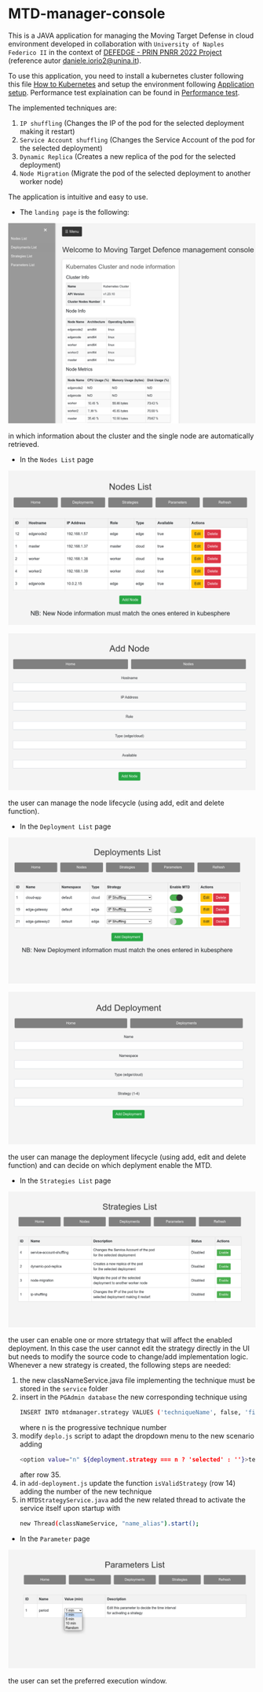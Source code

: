 # MTD-manager-console
This is a JAVA application for managing the Moving Target Defense in cloud environment developed in collaboration with `University of Naples Federico II` in the context of [DEFEDGE - PRIN PNRR 2022 Project](https://github.com/DEFEDGE) (reference autor daniele.iorio2@unina.it).
 
To use this application, you need to install a kubernetes cluster following this file [How to Kubernetes](How_to_kubernetes.md) and setup the environment following [Application setup](Application_setup.md).
Performance test explaination can be found in [Performance test](Performance_test.md).

The implemented techniques are:
1. `IP shuffling` (Changes the IP of the pod for the selected deployment making it restart)
2. `Service Account shuffling` (Changes the Service Account of the pod for the selected deployment)
3. `Dynamic Replica` (Creates a new replica of the pod for the selected deployment)
4. `Node Migration` (Migrate the pod of the selected deployment to another worker node)

The application is intuitive and easy to use.
- The `landing page` is the following:

![Alt text](miscConfig/Home.png "Home page")

in which information about the cluster and the single node are automatically retrieved.

- In the `Nodes List` page

![Alt text](miscConfig/List-node.png "Nodes")

![Alt text](miscConfig/addNode.png "Add Node Form")

the user can manage the node lifecycle (using add, edit and delete function).

- In the `Deployment List` page

![Alt text](miscConfig/List-deplo.png "Deployments")

![Alt text](miscConfig/addDeplo.png "Add Deployment Form")

the user can manage the deployment lifecycle (using add, edit and delete function) and can decide on which deplyment enable the MTD.  

- In the `Strategies List` page

![Alt text](miscConfig/List-strat.png "Strategies")

the user can enable one or more strtategy that will affect the enabled deployment.
In this case the user cannot edit the strategy directly in the UI but needs to modify the source code to change/add implementation logic.
Whenever a new strategy is created, the following steps are needed:
1. the new classNameService.java file implementing the technique must be stored in the `service` folder
2. insert in the `PGAdmin database` the new corresponding technique using
   ```sh
   INSERT INTO mtdmanager.strategy VALUES ('techniqueName', false, 'fixed', n);
   ```
   where n is the progressive technique number 
3. modify `deplo.js` script to adapt the dropdown menu to the new scenario adding
   ```sh
   <option value="n" ${deployment.strategy === n ? 'selected' : ''}>techniqueName</option>
   ```
   after row 35.
4. in `add-deployment.js` update the function `isValidStrategy` (row 14) adding the number of the new technique
5. in `MTDStrategyService.java` add the new related thread to activate the service itself upon startup with
   ```sh
   new Thread(classNameService, "name_alias").start();
   ```

- In the `Parameter` page

![Alt text](miscConfig/Param.png "Parameter")

the user can set the preferred execution window.
